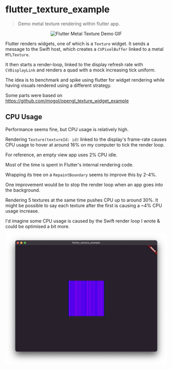 # flutter_texture_example
> Demo metal texture rendering within flutter app.

<p style="text-align: center">
  <img height="300" src="demo.gif" alt="Flutter Metal Texture Demo GIF"/>
</p>

Flutter renders widgets, one of which is a `Texture` widget. It sends a message to
the Swift host, which creates a `CVPixelBuffer` linked to a metal `MTLTexture`.

It then starts a render-loop, linked to the display refresh rate with `CVDisplayLink`
and renders a quad with a mock increasing tick uniform.

The idea is to benchmark and spike using flutter for widget rendering while having
visuals rendered using a different strategy.

Some parts were based on https://github.com/mogol/opengl_texture_widget_example

## CPU Usage
Performance seems fine, but CPU usage is relatively high.

Rendering `Texture(textureId: id)` linked to the display's frame-rate causes
CPU usage to hover at around 16% on my computer to tick the render loop.

For reference, an empty view app uses 2% CPU idle.

Most of the time is spent in Flutter's internal rendering code.

Wrapping its tree on a `RepaintBoundary` seems to improve this by 2-4%.

One improvement would be to stop the render loop when an app goes into the
background.

Rendering 5 textures at the same time pushes CPU up to around 30%. It might be
possible to say each texture after the first is causing a ~4% CPU usage
increase.

I'd imagine some CPU usage is caused by the Swift render loop I wrote & could be
optimised a bit more.

![](./screenshot.png)
